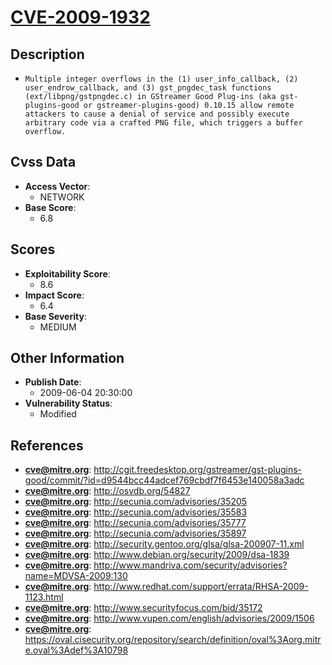 
# [CVE-2009-1932](http://cgit.freedesktop.org/gstreamer/gst-plugins-good/commit/?id=d9544bcc44adcef769cbdf7f6453e140058a3adc)

## Description

- `Multiple integer overflows in the (1) user_info_callback, (2) user_endrow_callback, and (3) gst_pngdec_task functions (ext/libpng/gstpngdec.c) in GStreamer Good Plug-ins (aka gst-plugins-good or gstreamer-plugins-good) 0.10.15 allow remote attackers to cause a denial of service and possibly execute arbitrary code via a crafted PNG file, which triggers a buffer overflow.`

## Cvss Data

- **Access Vector**:
  - NETWORK
- **Base Score**:
  - 6.8

## Scores

- **Exploitability Score**:
  - 8.6
- **Impact Score**:
  - 6.4
- **Base Severity**:
  - MEDIUM

## Other Information

- **Publish Date**:
  - 2009-06-04 20:30:00
- **Vulnerability Status**:
  - Modified

## References

- **cve@mitre.org**: http://cgit.freedesktop.org/gstreamer/gst-plugins-good/commit/?id=d9544bcc44adcef769cbdf7f6453e140058a3adc
- **cve@mitre.org**: http://osvdb.org/54827
- **cve@mitre.org**: http://secunia.com/advisories/35205
- **cve@mitre.org**: http://secunia.com/advisories/35583
- **cve@mitre.org**: http://secunia.com/advisories/35777
- **cve@mitre.org**: http://secunia.com/advisories/35897
- **cve@mitre.org**: http://security.gentoo.org/glsa/glsa-200907-11.xml
- **cve@mitre.org**: http://www.debian.org/security/2009/dsa-1839
- **cve@mitre.org**: http://www.mandriva.com/security/advisories?name=MDVSA-2009:130
- **cve@mitre.org**: http://www.redhat.com/support/errata/RHSA-2009-1123.html
- **cve@mitre.org**: http://www.securityfocus.com/bid/35172
- **cve@mitre.org**: http://www.vupen.com/english/advisories/2009/1506
- **cve@mitre.org**: https://oval.cisecurity.org/repository/search/definition/oval%3Aorg.mitre.oval%3Adef%3A10798
